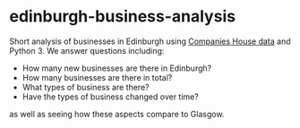 # edinburgh-business-analysis
Short analysis of businesses in Edinburgh using [Companies House data](http://download.companieshouse.gov.uk/en_output.html) and Python 3. We answer questions including:
* How many new businesses are there in Edinburgh?
* How many businesses are there in total?
* What types of business are there?
* Have the types of business changed over time?

as well as seeing how these aspects compare to Glasgow.

